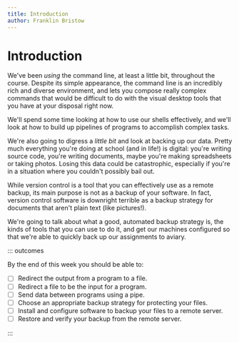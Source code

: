 ```yaml
---
title: Introduction
author: Franklin Bristow
---
```


Introduction
============

We've been *using* the command line, at least a little bit, throughout the
course. Despite its simple appearance, the command line is an incredibly rich
and diverse environment, and lets you compose really complex commands that would
be difficult to do with the visual desktop tools that you have at your disposal
right now.

We'll spend some time looking at how to use our shells effectively, and we'll
look at how to build up pipelines of programs to accomplish complex tasks.

We're also going to digress a *little bit* and look at backing up our data.
Pretty much everything you're doing
at school (and in life!) is digital: you're writing source code, you're writing documents,
maybe you're making spreadsheets or taking photos. Losing this data could be
catastrophic, especially if you're in a situation where you couldn't possibly
bail out.

While version control is a tool that you can effectively use as a remote backup,
its main purpose is not as a backup of your software. In fact, version control
software is downright terrible as a backup strategy for documents that aren't
plain text (like pictures!).

We're going to talk about what a good, automated backup strategy is,
the kinds of tools that you can use to do it, and get our machines configured so
that we're able to quickly back up our assignments to aviary.



::: outcomes

By the end of this week you should be able to:

* [ ] Redirect the output from a program to a file.
* [ ] Redirect a file to be the input for a program.
* [ ] Send data between programs using a pipe.
* [ ] Choose an appropriate backup strategy for protecting your files.
* [ ] Install and configure software to backup your files to a remote server.
* [ ] Restore and verify your backup from the remote server.

:::

